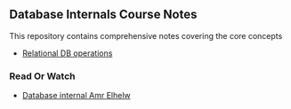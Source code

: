 ## Database Internals Course Notes
This repository contains comprehensive notes covering the core concepts
- [Relational DB operations](./Relational-Algebra/README.md)



### Read Or Watch
- [Database internal Amr Elhelw](https://www.youtube.com/playlist?list=PLE8kQVoC67PzGwMMsSk3C8MvfAqcYjusF)
